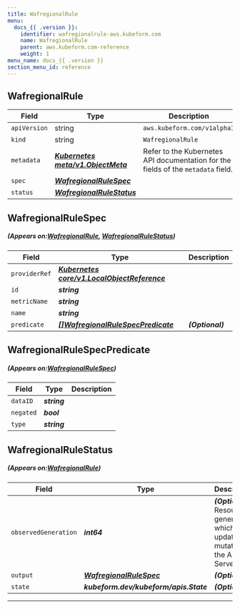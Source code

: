 ```yaml
---
title: WafregionalRule
menu:
  docs_{{ .version }}:
    identifier: wafregionalrule-aws.kubeform.com
    name: WafregionalRule
    parent: aws.kubeform.com-reference
    weight: 1
menu_name: docs_{{ .version }}
section_menu_id: reference
---
```


## WafregionalRule
| Field | Type | Description |
| ------ | ----- | ----------- |
| `apiVersion` | string | `aws.kubeform.com/v1alpha1` |
|    `kind` | string | `WafregionalRule` |
| `metadata` | ***[Kubernetes meta/v1.ObjectMeta](https://kubernetes.io/docs/reference/generated/kubernetes-api/v1.13/#objectmeta-v1-meta)***|Refer to the Kubernetes API documentation for the fields of the `metadata` field.|
| `spec` | ***[WafregionalRuleSpec](#WafregionalRuleSpec)***||
| `status` | ***[WafregionalRuleStatus](#WafregionalRuleStatus)***||
## WafregionalRuleSpec
##### (Appears on:[WafregionalRule](#WafregionalRule), [WafregionalRuleStatus](#WafregionalRuleStatus))
| Field | Type | Description |
| ------ | ----- | ----------- |
| `providerRef` | ***[Kubernetes core/v1.LocalObjectReference](https://kubernetes.io/docs/reference/generated/kubernetes-api/v1.13/#localobjectreference-v1-core)***||
| `id` | ***string***||
| `metricName` | ***string***||
| `name` | ***string***||
| `predicate` | ***[[]WafregionalRuleSpecPredicate](#WafregionalRuleSpecPredicate)***| ***(Optional)*** |
## WafregionalRuleSpecPredicate
##### (Appears on:[WafregionalRuleSpec](#WafregionalRuleSpec))
| Field | Type | Description |
| ------ | ----- | ----------- |
| `dataID` | ***string***||
| `negated` | ***bool***||
| `type` | ***string***||
## WafregionalRuleStatus
##### (Appears on:[WafregionalRule](#WafregionalRule))
| Field | Type | Description |
| ------ | ----- | ----------- |
| `observedGeneration` | ***int64***| ***(Optional)*** Resource generation, which is updated on mutation by the API Server.|
| `output` | ***[WafregionalRuleSpec](#WafregionalRuleSpec)***| ***(Optional)*** |
| `state` | ***kubeform.dev/kubeform/apis.State***| ***(Optional)*** |
---
